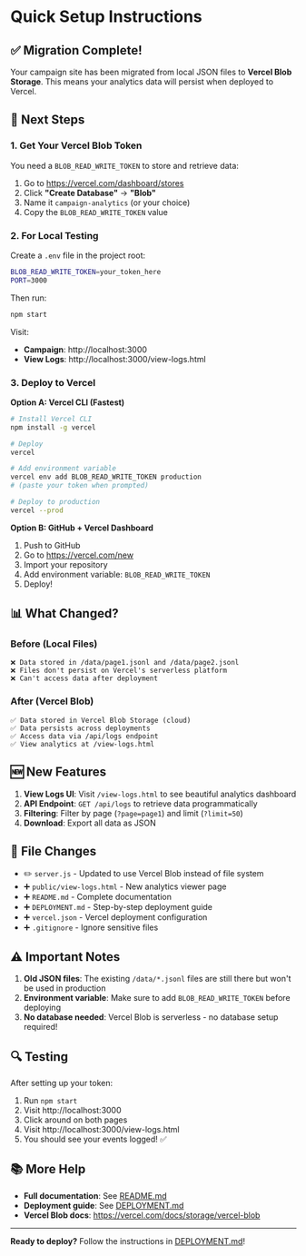 # Quick Setup Instructions

## ✅ Migration Complete!

Your campaign site has been migrated from local JSON files to **Vercel Blob Storage**. This means your analytics data will persist when deployed to Vercel.

## 🚀 Next Steps

### 1. Get Your Vercel Blob Token

You need a `BLOB_READ_WRITE_TOKEN` to store and retrieve data:

1. Go to https://vercel.com/dashboard/stores
2. Click **"Create Database"** → **"Blob"**
3. Name it `campaign-analytics` (or your choice)
4. Copy the `BLOB_READ_WRITE_TOKEN` value

### 2. For Local Testing

Create a `.env` file in the project root:

```bash
BLOB_READ_WRITE_TOKEN=your_token_here
PORT=3000
```

Then run:

```bash
npm start
```

Visit:

- **Campaign**: http://localhost:3000
- **View Logs**: http://localhost:3000/view-logs.html

### 3. Deploy to Vercel

**Option A: Vercel CLI (Fastest)**

```bash
# Install Vercel CLI
npm install -g vercel

# Deploy
vercel

# Add environment variable
vercel env add BLOB_READ_WRITE_TOKEN production
# (paste your token when prompted)

# Deploy to production
vercel --prod
```

**Option B: GitHub + Vercel Dashboard**

1. Push to GitHub
2. Go to https://vercel.com/new
3. Import your repository
4. Add environment variable: `BLOB_READ_WRITE_TOKEN`
5. Deploy!

## 📊 What Changed?

### Before (Local Files)

```
❌ Data stored in /data/page1.jsonl and /data/page2.jsonl
❌ Files don't persist on Vercel's serverless platform
❌ Can't access data after deployment
```

### After (Vercel Blob)

```
✅ Data stored in Vercel Blob Storage (cloud)
✅ Data persists across deployments
✅ Access data via /api/logs endpoint
✅ View analytics at /view-logs.html
```

## 🆕 New Features

1. **View Logs UI**: Visit `/view-logs.html` to see beautiful analytics dashboard
2. **API Endpoint**: `GET /api/logs` to retrieve data programmatically
3. **Filtering**: Filter by page (`?page=page1`) and limit (`?limit=50`)
4. **Download**: Export all data as JSON

## 📁 File Changes

- ✏️ `server.js` - Updated to use Vercel Blob instead of file system
- ➕ `public/view-logs.html` - New analytics viewer page
- ➕ `README.md` - Complete documentation
- ➕ `DEPLOYMENT.md` - Step-by-step deployment guide
- ➕ `vercel.json` - Vercel deployment configuration
- ➕ `.gitignore` - Ignore sensitive files

## ⚠️ Important Notes

1. **Old JSON files**: The existing `/data/*.jsonl` files are still there but won't be used in production
2. **Environment variable**: Make sure to add `BLOB_READ_WRITE_TOKEN` before deploying
3. **No database needed**: Vercel Blob is serverless - no database setup required!

## 🔍 Testing

After setting up your token:

1. Run `npm start`
2. Visit http://localhost:3000
3. Click around on both pages
4. Visit http://localhost:3000/view-logs.html
5. You should see your events logged! ✅

## 📚 More Help

- **Full documentation**: See [README.md](./README.md)
- **Deployment guide**: See [DEPLOYMENT.md](./DEPLOYMENT.md)
- **Vercel Blob docs**: https://vercel.com/docs/storage/vercel-blob

---

**Ready to deploy?** Follow the instructions in [DEPLOYMENT.md](./DEPLOYMENT.md)!
